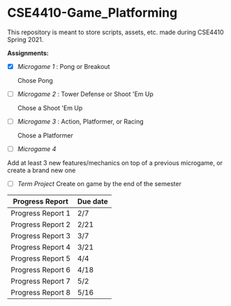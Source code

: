 # CSE4410-Game_Platforming

This repository is meant to store scripts, assets, etc. made during CSE4410 Spring 2021.

**Assignments:**

- [x] *Microgame 1* : Pong or Breakout

  Chose Pong

- [ ] *Microgame 2* : Tower Defense or Shoot 'Em Up

  Chose a Shoot 'Em Up

- [ ] *Microgame 3* : Action, Platformer, or Racing

  Chose a Platformer

- [ ] *Microgame 4*


Add at least 3 new features/mechanics on top of a previous microgame, or create a brand new one

- [ ] *Term Project*
Create on game by the end of the semester




Progress Report | Due date
------------ | -------------
Progress Report 1 | 2/7
Progress Report 2 | 2/21
Progress Report 3 | 3/7
Progress Report 4 | 3/21
Progress Report 5 | 4/4
Progress Report 6 | 4/18
Progress Report 7 | 5/2
Progress Report 8 | 5/16
